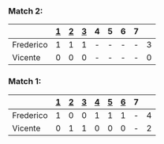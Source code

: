 ### Match 2:

| | [1](https://lichess.org/XJhGZKqe) | [2](https://lichess.org/bc4cfLmJ) | [3](https://lichess.org/awIIEZCB) | 4 | 5 | 6 | 7 | |
| :--- | :---: | :---: | :---: | :---: | :---: | :---: | :---: | :---: |
| Frederico | 1 | 1 | 1 | - | - | - | - | 3 |
| Vicente | 0 | 0 | 0 | - | - | - | - | 0 |


### Match 1:

| | [1](https://lichess.org/Ccp130K1) | [2](https://lichess.org/HQ5eMgrq) | [3](https://lichess.org/MyPnvlf7) | [4](https://lichess.org/D7acC1Sw) | [5](https://lichess.org/03KJlQgK) | [6](https://lichess.org/dX3Q95Gx) | 7 | |
| :--- | :---: | :---: | :---: | :---: | :---: | :---: | :---: | :---: |
| Frederico | 1 | 0 | 0 | 1 | 1 | 1 | - | 4 |
| Vicente | 0 | 1 | 1 | 0 | 0 | 0 | - | 2 |


